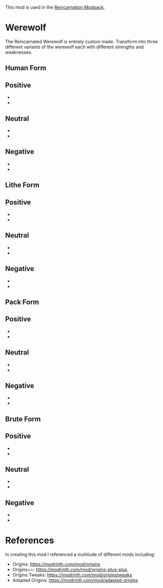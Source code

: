This mod is used in the [Reincarnation Modpack](https://modrinth.com/modpack/aberrant-reincarnation).

# Werewolf

The Reincarnated Werewolf is entirely custom made. Transform into three different variants of the werewolf each with different strengths and weaknesses.

## Human Form
**Positive**
-
-
-

**Neutral**
-
-
-

**Negative**
- 
-
-

## Lithe Form
**Positive**
-
-
-

**Neutral**
-
-
-

**Negative**
- 
-
-

## Pack Form
**Positive**
-
-
-

**Neutral**
-
-
-

**Negative**
- 
-
-

## Brute Form
**Positive**
-
-
-

**Neutral**
-
-
-

**Negative**
- 
-
-

# References

In creating this mod I referenced a multitude of different mods including:

- Origins: https://modrinth.com/mod/origins
- Origins++: https://modrinth.com/mod/origins-plus-plus
- Origins Tweaks: https://modrinth.com/mod/originstweaks
- Adapted Origins: https://modrinth.com/mod/adapted-origins
